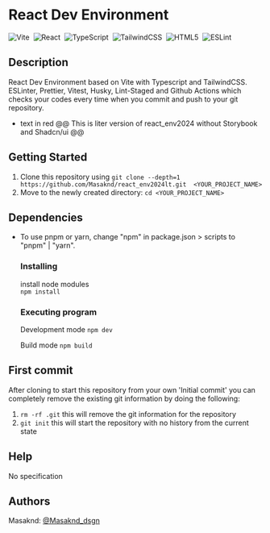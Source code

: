 # React Dev Environment

![Vite](https://img.shields.io/badge/vite-%23646CFF.svg?style=for-the-badge&logo=vite&logoColor=white)&nbsp; ![React](https://img.shields.io/badge/react-%2320232a.svg?style=for-the-badge&logo=react&logoColor=%2361DAFB)&nbsp; ![TypeScript](https://img.shields.io/badge/typescript-%23007ACC.svg?style=for-the-badge&logo=typescript&logoColor=white)&nbsp; ![TailwindCSS](https://img.shields.io/badge/tailwindcss-%2338B2AC.svg?style=for-the-badge&logo=tailwind-css&logoColor=white)&nbsp; ![HTML5](https://img.shields.io/badge/html5-%23E34F26.svg?style=for-the-badge&logo=html5&logoColor=white)&nbsp;
![ESLint](https://img.shields.io/badge/ESLint-4B3263?style=for-the-badge&logo=eslint&logoColor=white)&nbsp;<br>

## Description

React Dev Environment based on Vite with Typescript and TailwindCSS.
ESLinter, Prettier, Vitest, Husky, Lint-Staged and Github Actions which checks your codes every time when you commit and push to your git repository.
- text in red @@ This is liter version of react_env2024 without Storybook and Shadcn/ui @@

## Getting Started

1. Clone this repository using `git clone --depth=1 https://github.com/Masaknd/react_env2024lt.git  <YOUR_PROJECT_NAME>`
2. Move to the newly created directory: `cd <YOUR_PROJECT_NAME>`


## Dependencies

- To use pnpm or yarn, change "npm" in package.json > scripts to "pnpm" | "yarn".

    ### Installing

    install node modules<br>
    `npm install`

    ### Executing program

    Development mode
    `npm dev`

    Build mode
    `npm build`


## First commit
After cloning to start this repository from your own 'Initial commit' you can completely remove the existing git information by doing the following:

1. `rm -rf .git` this will remove the git information for the repository
2. `git init` this will start the repository with no history from the current state


## Help

No specification


## Authors

Masaknd:
[@Masaknd_dsgn](https://twitter.com/Masaknd_dsgn)

<!-- ## Version History
## License
## Acknowledgments
Inspiration, code snippets, etc. -->
